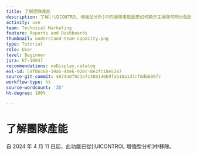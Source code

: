 ```yaml
---
title: 了解團隊產能
description: 了解[!UICONTROL 增強型分析]中的團隊產能圖表如何顯示主團隊何時分配過多或過少。
activity: use
team: Technical Marketing
feature: Reports and Dashboards
thumbnail: understand-team-capacity.png
type: Tutorial
role: User
level: Beginner
jira: KT-10047
recommendations: noDisplay,catalog
exl-id: 59f86c60-19a5-4be6-920c-8e2fc18e52a7
source-git-commit: 4874a0f021a7c308140b9fab10a1d7cfddb606fc
workflow-type: ht
source-wordcount: '35'
ht-degree: 100%

---
```


# 了解團隊產能

自 2024 年 4 月 11 日起，此功能已從[!UICONTROL 增強型分析]中移除。
